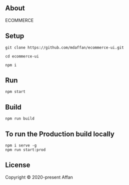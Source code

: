 ## About

ECOMMERCE

## Setup

    git clone https://github.com/mdaffan/ecommerce-ui.git

    cd ecommerce-ui

    npm i

## Run

    npm start

## Build

    npm run build

## To run the Production build locally

    npm i serve -g
    npm run start:prod

## License

Copyright © 2020-present Affan
